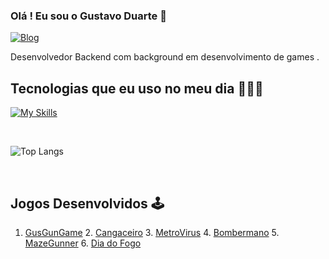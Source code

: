 ### Olá ! Eu sou o Gustavo Duarte 👋 

[![Blog](https://img.shields.io/badge/LinkedIn-0077B5?style=for-the-badge&logo=linkedin&logoColor=white)](https://www.linkedin.com/in/gustavo-duarte-4076b1175/)

Desenvolvedor Backend com background em desenvolvimento de games .

## Tecnologias que eu uso no meu dia 👨🏻‍💻

[![My Skills](https://skillicons.dev/icons?i=cs,dotnet,aws,python,django,selenium,html,css,js,bootstrap,postman,unity,react,vite,nodejs)](https://skillicons.dev)

<br/>

![Top Langs](https://github-readme-stats.vercel.app/api/top-langs/?username=guduartef&layout=compact&hide=shaderlab,glsl,hlsl&size_weight=0&count_weight=0.1)


<br/>

## Jogos Desenvolvidos 🕹️

1. [GusGunGame](https://b4rb4br4nc4.itch.io/ggg-gusgungame) 2. [Cangaceiro](https://union-four.itch.io/o-cangaceiro) 3. [MetroVirus](https://union-four.itch.io/metrovrus) 4. [Bombermano](https://b4rb4br4nc4.itch.io/bombermano) 5. [MazeGunner](https://union-four.itch.io/mazegunner) 6. [Dia do Fogo](https://union-four.itch.io/dia-do-fogo)



